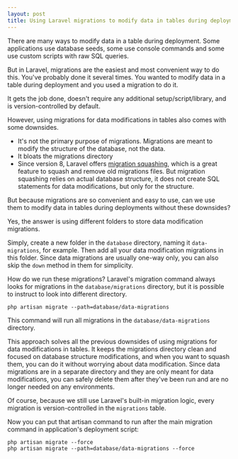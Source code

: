 ```yaml
---
layout: post
title: Using Laravel migrations to modify data in tables during deployments
---
```


There are many ways to modify data in a table during deployment.
Some applications use database seeds, some use console commands and some use custom scripts with raw SQL queries.

But in Laravel, migrations are the easiest and most convenient way to do this.
You've probably done it several times. You wanted to modify data in a table during deployment and you used a migration to do it.

It gets the job done, doesn't require any additional setup/script/library, and is version-controlled by default.

<!--more-->

However, using migrations for data modifications in tables also comes with some downsides.

- It's not the primary purpose of migrations. Migrations are meant to modify the structure of the database, not the data.
- It bloats the migrations directory
- Since version 8, Laravel offers [migration squashing](https://laravel.com/docs/10.x/migrations#squashing-migrations), which is a great feature to squash and remove old migrations files. But migration squashing relies on actual database structure, it does not create SQL statements for data modifications, but only for the structure.

But because migrations are so convenient and easy to use, can we use them to modify data in tables during deployments without these downsides?

Yes, the answer is using different folders to store data modification migrations.

Simply, create a new folder in the `database` directory, naming it `data-migrations`, for example. Then add all your data modification migrations in this folder.
Since data migrations are usually one-way only, you can also skip the `down` method in them for simplicity.

How do we run these migrations? Laravel's migration command always looks for migrations in the `database/migrations` directory, but it is possible to instruct to look into different directory.

```shell
php artisan migrate --path=database/data-migrations
```

This command will run all migrations in the `database/data-migrations` directory.

This approach solves all the previous downsides of using migrations for data modifications in tables. It keeps the migrations directory clean and focused on database structure modifications, and when you want to squash them, you can do it without worrying about data modification.
Since data migrations are in a separate directory and they are only meant for data modifications, you can safely delete them after they've been run and are no longer needed on any environments.

Of course, because we still use Laravel's built-in migration logic, every migration is version-controlled in the `migrations` table.

Now you can put that artisan command to run after the main migration command in application's deployment script:

```shell
php artisan migrate --force
php artisan migrate --path=database/data-migrations --force
```

